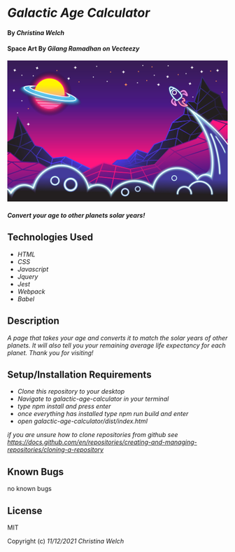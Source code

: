 # _Galactic Age Calculator_

#### By _**Christina Welch**_
#### Space Art By _**Gilang Ramadhan on Vecteezy**_

![space vector art](src/assets/space-img-Gilang-Ramadhan.jpg)

#### _Convert your age to other planets solar years!_

## Technologies Used

* _HTML_
* _CSS_
* _Javascript_
* _Jquery_
* _Jest_
* _Webpack_
* _Babel_


## Description

_A page that takes your age and converts it to match the solar years of other planets. It will also tell you your remaining average life expectancy for each planet. Thank you for visiting!_

## Setup/Installation Requirements

* _Clone this repository to your desktop_
* _Navigate to galactic-age-calculator in your terminal_
* _type npm install and press enter_
* _once everything has installed type npm run build and enter_
* _open galactic-age-calculator/dist/index.html_

_if you are unsure how to clone repositories from github see https://docs.github.com/en/repositories/creating-and-managing-repositories/cloning-a-repository_

## Known Bugs

no known bugs

## License

MIT

Copyright (c) _11/12/2021_ _Christina Welch_